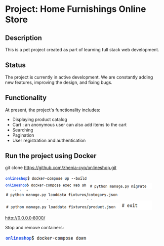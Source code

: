 # Project: Home Furnishings Online Store

## Description

This is a pet project created as part of learning full stack web development. 

## Status

The project is currently in active development. 
We are constantly adding new features, improving the design, and fixing bugs.

## Functionality

At present, the project's functionality includes:

- Displaying product catalog
- Cart :
  an anonymous user can also add items to the cart
- Searching
- Pagination
- User registration and authentication

## Run the project using Docker

git clone https://github.com/zhenia-cyp/onlineshop.git

<img src="https://github.com/zhenia-cyp/images-for-readme-files/blob/main/screenshots/screen1step.png" width="270"/>

<img src="https://github.com/zhenia-cyp/images-for-readme-files/blob/main/screenshots/screen2step.png" width="270"/>

<img src="https://github.com/zhenia-cyp/images-for-readme-files/blob/main/screenshots/screen3step.png" width="200"/>

<img src="https://github.com/zhenia-cyp/images-for-readme-files/blob/main/screenshots/scren3step.png" width="370"/>

<img src="https://github.com/zhenia-cyp/images-for-readme-files/blob/main/screenshots/screen4step.png" width="370"/>

<img src="https://github.com/zhenia-cyp/images-for-readme-files/blob/main/screenshots/screen5step.png" width="100"/>

http://0.0.0.0:8000/

Stop and remove containers:

<img src="https://github.com/zhenia-cyp/images-for-readme-files/blob/main/screenshots/screen7step.png" width="270"/>



